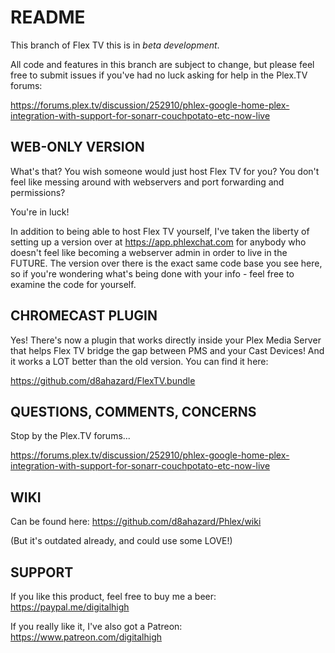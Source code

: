 # **README**

This branch of Flex TV this is in *beta development*. 

All code and features in this branch are subject to change, but please feel free to submit issues if you've had no luck asking for help in the Plex.TV forums:

https://forums.plex.tv/discussion/252910/phlex-google-home-plex-integration-with-support-for-sonarr-couchpotato-etc-now-live

## WEB-ONLY VERSION

What's that? You wish someone would just host Flex TV for you? You don't feel like messing around with webservers and port forwarding and permissions? 

You're in luck!

In addition to being able to host Flex TV yourself, I've taken the liberty of setting up a version over at https://app.phlexchat.com for anybody who doesn't feel like becoming a webserver admin in order to live in the FUTURE. The version over there is the exact same code base you see here, so if you're wondering what's being done with your info - feel free to examine the code for yourself.

## CHROMECAST PLUGIN

Yes! There's now a plugin that works directly inside your Plex Media Server that helps Flex TV
bridge the gap between PMS and your Cast Devices! And it works a LOT better than the old version.  You can find it here:

https://github.com/d8ahazard/FlexTV.bundle

## QUESTIONS, COMMENTS, CONCERNS

Stop by the Plex.TV forums...

https://forums.plex.tv/discussion/252910/phlex-google-home-plex-integration-with-support-for-sonarr-couchpotato-etc-now-live


## WIKI

Can be found here: https://github.com/d8ahazard/Phlex/wiki

(But it's outdated already, and could use some LOVE!)


## SUPPORT

If you like this product, feel free to  buy me a beer: https://paypal.me/digitalhigh

If you really like it, I've also got a Patreon: https://www.patreon.com/digitalhigh

